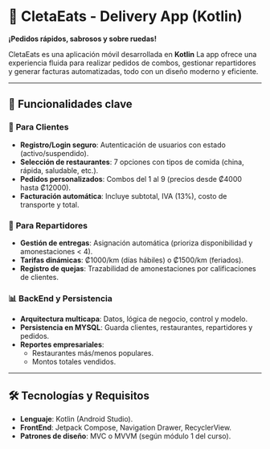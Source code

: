 # 🚀 CletaEats - Delivery App (Kotlin)  

**¡Pedidos rápidos, sabrosos y sobre ruedas!**  

CletaEats es una aplicación móvil desarrollada en **Kotlin**
La app ofrece una experiencia fluida para realizar pedidos de combos, gestionar repartidores y generar facturas automatizadas, todo con un diseño moderno y eficiente.  

---

## 📱 **Funcionalidades clave**  

### 🍔 **Para Clientes**  
- **Registro/Login seguro**: Autenticación de usuarios con estado (activo/suspendido).  
- **Selección de restaurantes**: 7 opciones con tipos de comida (china, rápida, saludable, etc.).  
- **Pedidos personalizados**: Combos del 1 al 9 (precios desde ₡4000 hasta ₡12000).  
- **Facturación automática**: Incluye subtotal, IVA (13%), costo de transporte y total.  

### 🚴 **Para Repartidores**  
- **Gestión de entregas**: Asignación automática (prioriza disponibilidad y amonestaciones < 4).  
- **Tarifas dinámicas**: ₡1000/km (días hábiles) o ₡1500/km (feriados).  
- **Registro de quejas**: Trazabilidad de amonestaciones por calificaciones de clientes.  

### 📊 **BackEnd y Persistencia**  
- **Arquitectura multicapa**: Datos, lógica de negocio, control y modelo.  
- **Persistencia en MYSQL**: Guarda clientes, restaurantes, repartidores y pedidos.
- **Reportes empresariales**:  
  - Restaurantes más/menos populares.    
  - Montos totales vendidos.  

---

## 🛠️ **Tecnologías y Requisitos**  
- **Lenguaje**: Kotlin (Android Studio).  
- **FrontEnd**: Jetpack Compose, Navigation Drawer, RecyclerView.  
- **Patrones de diseño**: MVC o MVVM (según módulo 1 del curso). 
